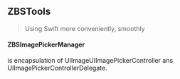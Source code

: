## ZBSTools 
> Using Swift more conveniently, smoothly

#### ZBSImagePickerManager 
is encapsulation of UIImageUIImagePickerController ans UIImagePickerControllerDelegate.  
